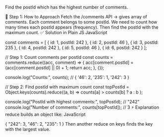 Find the postId which has the highest number of comments.

🧩 Step 1: How to Approach
Fetch the /comments API → gives array of comments.
Each comment belongs to some postId.
We need to count how many times each postId appears (frequency).
Then find the postId with the maximum count.
✅ Solution in Plain JS
JavaScript

const comments = [
{ id: 1, postId: 242 },
{ id: 2, postId: 46 },
{ id: 3, postId: 235 },
{ id: 4, postId: 242 },
{ id: 5, postId: 46 },
{ id: 6, postId: 242 }
];

// Step 1: Count comments per postId
const counts = comments.reduce((acc, comment) => {
acc[comment.postId] = (acc[comment.postId] || 0) + 1;
return acc;
}, {});

console.log("Counts:", counts);
// { '46': 2, '235': 1, '242': 3 }

// Step 2: Find postId with maximum count
const topPostId = Object.keys(counts).reduce((a, b) =>
counts[a] > counts[b] ? a : b
);

console.log("PostId with highest comments:", topPostId); // "242"
console.log("Number of comments:", counts[topPostId]); // 3
⚡ Explanation
reduce builds an object like:
JavaScript

{ "242": 3, "46": 2, "235": 1 }
Then another reduce on keys finds the key with the largest value.
